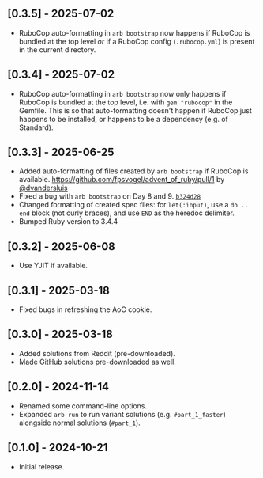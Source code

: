 ## [0.3.5] - 2025-07-02

- RuboCop auto-formatting in `arb bootstrap` now happens if RuboCop is bundled at the top level *or* if a RuboCop config (`.rubocop.yml`) is present in the current directory.

## [0.3.4] - 2025-07-02

- RuboCop auto-formatting in `arb bootstrap` now only happens if RuboCop is bundled at the top level, i.e. with `gem "rubocop"` in the Gemfile. This is so that auto-formatting doesn't happen if RuboCop just happens to be installed, or happens to be a dependency (e.g. of Standard).

## [0.3.3] - 2025-06-25

- Added auto-formatting of files created by `arb bootstrap` if RuboCop is available. https://github.com/fpsvogel/advent_of_ruby/pull/1 by [@dvandersluis](https://github.com/dvandersluis)
- Fixed a bug with `arb bootstrap` on Day 8 and 9. [`b324d28`](https://github.com/fpsvogel/advent_of_ruby/commit/b324d28aa7665eba7f6236fa26c02102909fcb27)
- Changed formatting of created spec files: for `let(:input)`, use a `do ... end` block (not curly braces), and use `END` as the heredoc delimiter.
- Bumped Ruby version to 3.4.4

## [0.3.2] - 2025-06-08

- Use YJIT if available.

## [0.3.1] - 2025-03-18

- Fixed bugs in refreshing the AoC cookie.

## [0.3.0] - 2025-03-18

- Added solutions from Reddit (pre-downloaded).
- Made GitHub solutions pre-downloaded as well.

## [0.2.0] - 2024-11-14

- Renamed some command-line options.
- Expanded `arb run` to run variant solutions (e.g. `#part_1_faster`) alongside normal solutions (`#part_1`).

## [0.1.0] - 2024-10-21

- Initial release.
